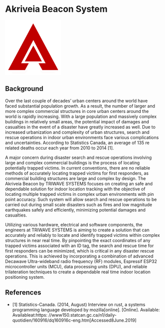 # Akriveia Beacon System

![](./Documents/Project_Files/logo/logo_s.png)

## Background
 
Over the last couple of decades’ urban centers around the world have faced substantial population growth. As a result, the number of larger and more complex commercial structures in core urban centers around the world is rapidly increasing. With a large population and massively complex buildings in relatively small areas, the potential impact of damages and casualties in the event of a disaster have greatly increased as well. Due to increased urbanization and complexity of urban structures, search and rescue operations in indoor urban environments face various complications and uncertainties. According to Statistics Canada, an average of 135 re related deaths occur each year from 2010 to 2014 [1].

A major concern during disaster search and rescue operations involving large and complex commercial buildings is the process of locating potentially trapped victims. In current conventions, there are no reliable methods of accurately locating trapped victims for first responders, as commercial building structures are large and complex by design. The Akriveia Beacon by TRIWAVE SYSTEMS focuses on creating an safe and dependable solution for indoor location tracking with the objective of locating multiple trapped victims in complex urban environments with pin point accuracy. Such system will allow search and rescue operations to be carried out during small scale disasters such as fires and low magnitude earthquakes safely and efficiently, minimizing potential damages and casualties.

Utilizing various hardware, electrical and software components, the engineers at TRIWAVE SYSTEMS is aiming to create a solution that can accurately and reliably to locate and identify trapped victims within complex structures in near real time. By pinpointing the exact coordinates of any trapped victims associated with an ID tag, the search and rescue time for first responders can be minimized, which is critical in any disaster rescue operations. This is achieved by incorporating a combination of advanced Decawave Ultra-wideband radio frequency (RF) modules, Espressif ESP32 microcontroller units (MCU), data processing units (DPU), and reliable trilateration techniques to create a dependable real time indoor location positioning system.

## References

- [1] Statistics-Canada. (2014, August) Interview on rust, a systems programming language developed by mozilla[online]. [Online]. Available: Availableat:https: //www150.statcan.gc.ca/n1/daily-quotidien/160916/dq160916c-eng.htm[Accessed8June.2019]
